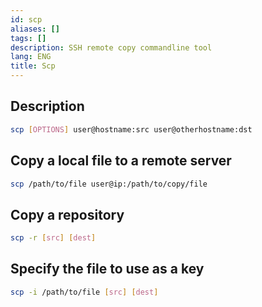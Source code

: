 ```yaml
---
id: scp
aliases: []
tags: []
description: SSH remote copy commandline tool
lang: ENG
title: Scp
---
```


## Description

```sh
scp [OPTIONS] user@hostname:src user@otherhostname:dst
```

## Copy a local file to a remote server

```sh
scp /path/to/file user@ip:/path/to/copy/file
```

## Copy a repository

```sh
scp -r [src] [dest]
```

## Specify the file to use as a key

```sh
scp -i /path/to/file [src] [dest]
```
